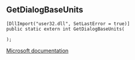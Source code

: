 ## GetDialogBaseUnits

```
[DllImport("user32.dll", SetLastError = true)]
public static extern int GetDialogBaseUnits(
   
);
```

[Microsoft documentation](https://docs.microsoft.com/en-us/windows/win32/api/winuser/nf-winuser-getdialogbaseunits)
